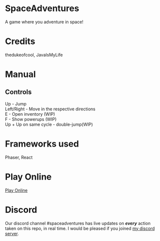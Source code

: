 # SpaceAdventures
A game where you adventure in space!


# Credits

  thedukeofcool,
  JavaIsMyLife

# Manual

## Controls

Up - Jump<br>
Left/Right - Move in the respective directions<br>
E - Open inventory (WIP)<br>
F - Show powerups (WIP)<br>
Up + Up on same cycle - double-jump(WIP)<br>

# Frameworks used

  Phaser,
  React

# Play Online
[Play Online](https://thedukeofcool.github.io/SpaceAdventures/)

# Discord
Our discord channel #spaceadventures has live updates on **_every_** action taken on this repo, in real time.
I would be pleased if you joined [my discord server](discord.gg/9vx7Uxf/).
